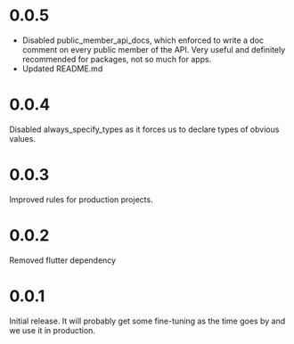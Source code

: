 # 0.0.5
- Disabled public_member_api_docs, which enforced to write a doc comment on every public member of the API.
Very useful and definitely recommended for packages, not so much for apps.
- Updated README.md 

# 0.0.4
Disabled always_specify_types as it forces us to declare types of obvious values. 

# 0.0.3
Improved rules for production projects.

# 0.0.2
Removed flutter dependency

# 0.0.1
Initial release. It will probably get some fine-tuning as the time goes by and we use it in production.